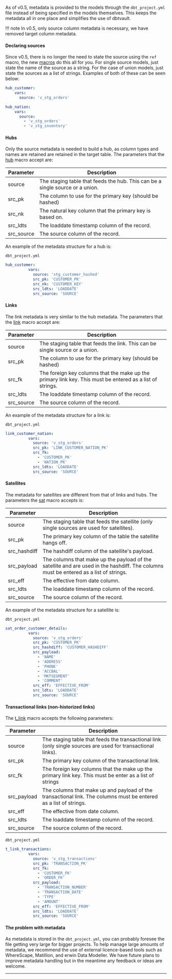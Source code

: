 As of v0.5, metadata is provided to the models through the ```dbt_project.yml``` file instead of being specified in
the models themselves. This keeps the metadata all in one place and simplifies the use of dbtvault.

!!! note
    In v0.5, only source column metadata is necessary, we have removed target column metadata.  

#### Declaring sources

Since v0.5, there is no longer the need to state the source using the ```ref``` macro, the new [macros](macros.md) do this all for
you. For single source models, just state the name of the source as a string. 
For the case of union models, just state the sources as a list of strings. Examples of both of these can be seen below:

```yaml tab="Single Source"
hub_customer:
    vars:
      source: 'v_stg_orders'
```

```yaml tab="Union"
hub_nation:
    vars:
      source:
        - 'v_stg_orders'
        - 'v_stg_inventory'
```

#### Hubs

Only the source metadata is needed to build a hub, as column types and names are retained are retained in the target 
table. The parameters that the [hub](macros.md#hub) macro accept are:

| Parameter    | Description                                              | 
| -------------| ---------------------------------------------------------| 
| source       | The staging table that feeds the hub. This can be a single source or a union.  | 
| src_pk       | The column to use for the primary key (should be hashed) |
| src_nk       | The natural key column that the primary key is based on. | 
| src_ldts     | The loaddate timestamp column of the record.             |
| src_source   | The source column of the record.                         |

An example of the metadata structure for a hub is:

```dbt_project.yml```
```yaml
hub_customer:
          vars:
            source: 'stg_customer_hashed'
            src_pk: 'CUSTOMER_PK'
            src_nk: 'CUSTOMER_KEY'
            src_ldts: 'LOADDATE'
            src_source: 'SOURCE'
``` 

#### Links

The link metadata is very similar to the hub metadata. The parameters that the [link](macros.md#link) macro accept are:

| Parameter    | Description                                              | 
| -------------| ---------------------------------------------------------| 
| source       | The staging table that feeds the link. This can be single source or a union. | 
| src_pk       | The column to use for the primary key (should be hashed) |
| src_fk       | The foreign key columns that the make up the primary link key. This must be entered as a list of strings. | 
| src_ldts     | The loaddate timestamp column of the record.             |
| src_source   | The source column of the record.                         |

An example of the metadata structure for a link is:

```dbt_project.yml```
```yaml
link_customer_nation:
          vars:
            source: 'v_stg_orders'
            src_pk: 'LINK_CUSTOMER_NATION_PK'
            src_fk:
              - 'CUSTOMER_PK'
              - 'NATION_PK'
            src_ldts: 'LOADDATE'
            src_source: 'SOURCE'
```

#### Satellites

The metadata for satellites are different from that of links and hubs. The parameters the [sat](macros.md#sat) macro 
accepts is:

| Parameter    | Description                                                         | 
| -------------| ------------------------------------------------------------------- | 
| source       | The staging table that feeds the satellite (only single sources are used for satellites). |               | 
| src_pk       | The primary key column of the table the satellite hangs off.        | 
| src_hashdiff | The hashdiff column of the satellite's payload.                     |
| src_payload  | The columns that make up the payload of the satellite and are used in the hashdiff. The columns must be entered as a list of strings. |
| src_eff      | The effective from date column.                                          |
| src_ldts     | The loaddate timestamp column of the record.                        |
| src_source   | The source column of the record.                                     |

An example of the metadata structure for a satellite is:

```dbt_project.yml```
```yaml
sat_order_customer_details:
          vars:
            source: 'v_stg_orders'
            src_pk: 'CUSTOMER_PK'
            src_hashdiff: 'CUSTOMER_HASHDIFF'
            src_payload:
              - 'NAME'
              - 'ADDRESS'
              - 'PHONE'
              - 'ACCBAL'
              - 'MKTSEGMENT'
              - 'COMMENT'
            src_eff: 'EFFECTIVE_FROM'
            src_ldts: 'LOADDATE'
            src_source: 'SOURCE'
```

#### Transactional links (non-historized links)

The [t_link](macros.md#t_link) macro accepts the following parameters:

| Parameter    | Description                                                         | 
| -------------| ------------------------------------------------------------------- | 
| source       | The staging table that feeds the transactional link (only single sources are used for transactional links). |   
| src_pk       | The primary key column of the transactional link.                   | 
| src_fk       | The foreign key columns that the make up the primary link key. This must be enter as a list of strings |
| src_payload  | The columns that make up and payload of the transactional link. The columns must be entered as a list of strings. |
| src_eff      | The effective from date column.                                          |
| src_ldts     | The loaddate timestamp column of the record.                        |
| src_source   |The source column of the record.                                     |

```dbt_project.yml```
```yaml
t_link_transactions:
          vars:
            source: 'v_stg_transactions'
            src_pk: 'TRANSACTION_PK'
            src_fk:
              - 'CUSTOMER_FK'
              - 'ORDER_FK'
            src_payload:
              - 'TRANSACTION_NUMBER'
              - 'TRANSACTION_DATE'
              - 'TYPE'
              - 'AMOUNT'
            src_eff: 'EFFECTIVE_FROM'
            src_ldts: 'LOADDATE'
            src_source: 'SOURCE'
```

#### The problem with metadata

As metadata is stored in the ```dbt_project.yml```, you can probably foresee the file getting very large for bigger 
projects. To help manage large amounts of metadata, we recommend the use of external licence-based tools such as WhereScape, 
Matillion, and erwin Data Modeller. We have future plans to improve metadata handling but in the meantime 
any feedback or ideas are welcome.    
___